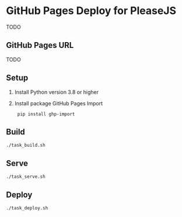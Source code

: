 # GitHub Pages Deploy for PleaseJS

TODO

## GitHub Pages URL

TODO

## Setup

1. Install Python version 3.8 or higher
1. Install package GitHub Pages Import

        pip install ghp-import

## Build

    ./task_build.sh

## Serve

    ./task_serve.sh

## Deploy

    ./task_deploy.sh
